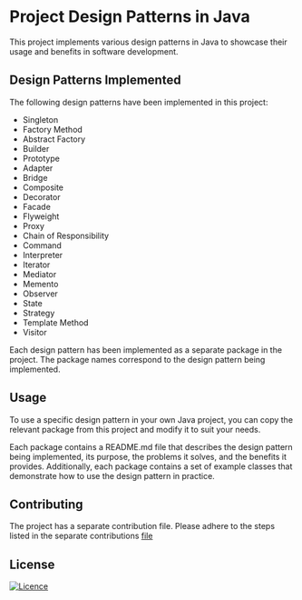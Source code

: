 # Project Design Patterns in Java
This project implements various design patterns in Java to showcase their usage and benefits in software development.

## Design Patterns Implemented
The following design patterns have been implemented in this project:

- Singleton
- Factory Method
- Abstract Factory
- Builder
- Prototype
- Adapter
- Bridge
- Composite
- Decorator
- Facade
- Flyweight
- Proxy
- Chain of Responsibility
- Command
- Interpreter
- Iterator
- Mediator
- Memento
- Observer
- State
- Strategy
- Template Method
- Visitor

Each design pattern has been implemented as a separate package in the project. The package names correspond to the design pattern being implemented.

## Usage
To use a specific design pattern in your own Java project, you can copy the relevant package from this project and modify it to suit your needs.

Each package contains a README.md file that describes the design pattern being implemented, its purpose, the problems it solves, and the benefits it provides. Additionally, each package contains a set of example classes that demonstrate how to use the design pattern in practice.

## Contributing
The project has a separate contribution file. Please adhere to the steps listed in the separate contributions [file](./CONTRIBUTING.md)
## License
[![Licence](https://img.shields.io/github/license/Ileriayo/markdown-badges?style=for-the-badge)](./LICENSE)